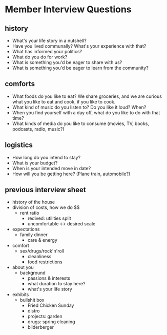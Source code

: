# Member Interview Questions

## history
+ What's your life story in a nutshell?
+ Have you lived communally? What's your experience with that? 
+ What has informed your politics?
+ What do you do for work? 
+ What is something you'd be eager to share with us?
+ What is something you'd be eager to learn from the community? 

## comforts 
+ What foods do you like to eat? We share groceries, and we are curious what you like to eat and cook, if you like to cook.
+ What kind of music do you listen to? Do you like it loud? When? 
+ When you find yourself with a day off, what do you like to do with that time? 
+ What kinds of media do you like to consume (movies, TV, books, podcasts, radio, music?)

## logistics
+ How long do you intend to stay? 
+ What is your budget? 
+ When is your intended move in date? 
+ How will you be getting here? (Plane train, automobile?)

## previous interview sheet
+ history of the house
+ division of costs, how we do $$
  + rent ratio
	+ redived: utilities split
	+ uncomfortable <-> desired scale
+ expectations
  + family dinner
	+ care & energy
+ comfort
  + sex/drugs/rock'n'roll
	+ cleanliness
	+ food restrictions
+ about you
  + background
	+ passions & interests
	+ what duration to stay here?
	+ what's your life story
+ exhibits
  + bullshit box
	+ Fried Chicken Sunday
	+ distro
	+ projects: garden
	+ drugs: spring cleaning
	+ bilderberger
